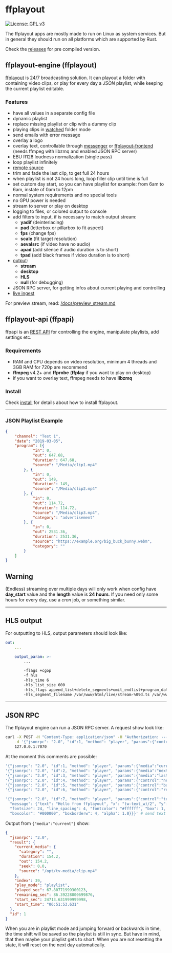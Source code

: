 **ffplayout**
================

[![License: GPL v3](https://img.shields.io/badge/License-GPLv3-blue.svg)](https://www.gnu.org/licenses/gpl-3.0)

The ffplayout apps are mostly made to run on Linux as system services. But in general they should run on all platforms which are supported by Rust.

Check the [releases](https://github.com/ffplayout/ffplayout/releases/latest) for pre compiled version.

## **ffplayout-engine (ffplayout)**

[ffplayout](/ffplayout-engine/README.md) is 24/7 broadcasting solution. It can playout a folder with containing video clips, or play for every day a *JSON* playlist, while keeping the current playlist editable.

### Features

- have all values in a separate config file
- dynamic playlist
- replace missing playlist or clip with a dummy clip
- playing clips in [watched](/docs/folder_mode.md) folder mode
- send emails with error message
- overlay a logo
- overlay text, controllable through [messenger](https://github.com/ffplayout/messenger) or [ffplayout-frontend](https://github.com/ffplayout/ffplayout-frontend) (needs ffmpeg with libzmq and enabled JSON RPC server)
- EBU R128 loudness normalization (single pass)
- loop playlist infinitely
- [remote source](/docs/remote_source.md)
- trim and fade the last clip, to get full 24 hours
- when playlist is not 24 hours long, loop filler clip until time is full
- set custom day start, so you can have playlist for example: from 6am to 6am, instate of 0am to 12pm
- normal system requirements and no special tools
- no GPU power is needed
- stream to server or play on desktop
- logging to files, or colored output to console
- add filters to input, if is necessary to match output stream:
  - **yadif** (deinterlacing)
  - **pad** (letterbox or pillarbox to fit aspect)
  - **fps** (change fps)
  - **scale** (fit target resolution)
  - **aevalsrc** (if video have no audio)
  - **apad** (add silence if audio duration is to short)
  - **tpad** (add black frames if video duration is to short)
- [output](/docs/output.md):
  - **stream**
  - **desktop**
  - **HLS**
  - **null** (for debugging)
- JSON RPC server, for getting infos about current playing and controlling
- [live ingest](/docs/live_ingest.md)

For preview stream, read: [/docs/preview_stream.md](/docs/preview_stream.md)

## **ffplayout-api (ffpapi)**

ffpapi is an [REST API](/ffplayout-api/README.md) for controlling the engine, manipulate playlists, add settings etc.

### Requirements

- RAM and CPU depends on video resolution, minimum 4 threads and 3GB RAM for 720p are recommend
- **ffmpeg** v4.2+ and **ffprobe** (**ffplay** if you want to play on desktop)
- if you want to overlay text, ffmpeg needs to have **libzmq**

### Install

Check [install](docs/install.md) for details about how to install ffplayout.

-----

### JSON Playlist Example

```json
{
    "channel": "Test 1",
    "date": "2019-03-05",
    "program": [{
            "in": 0,
            "out": 647.68,
            "duration": 647.68,
            "source": "/Media/clip1.mp4"
        }, {
            "in": 0,
            "out": 149,
            "duration": 149,
            "source": "/Media/clip2.mp4"
        }, {
            "in": 0,
            "out": 114.72,
            "duration": 114.72,
            "source": "/Media/clip3.mp4",
            "category": "advertisement"
        }, {
            "in": 0,
            "out": 2531.36,
            "duration": 2531.36,
            "source": "https://example.org/big_buck_bunny.webm",
            "category": ""
        }
    ]
}
```

## **Warning**


(Endless) streaming over multiple days will only work when config have **day_start** value and the **length** value is **24 hours**. If you need only some hours for every day, use a *cron* job, or something similar.

-----

## HLS output

For outputting to HLS, output parameters should look like:

```yaml
out:
    ...

    output_param: >-
        ...

        -flags +cgop
        -f hls
        -hls_time 6
        -hls_list_size 600
        -hls_flags append_list+delete_segments+omit_endlist+program_date_time
        -hls_segment_filename /var/www/html/live/stream-%09d.ts /var/www/html/live/stream.m3u8
```

-----

## JSON RPC

The ffplayout engine can run a JSON RPC server. A request show look like:

```Bash
curl -X POST -H "Content-Type: application/json" -H "Authorization: ---auth-key---" \
    -d '{"jsonrpc": "2.0", "id":1, "method": "player", "params":{"control":"next"}}' \
    127.0.0.1:7070
```

At the moment this comments are possible:

```Bash
'{"jsonrpc": "2.0", "id":1, "method": "player", "params":{"media":"current"}}'  # get infos about current clip
'{"jsonrpc": "2.0", "id":2, "method": "player", "params":{"media":"next"}}'  # get infos about next clip
'{"jsonrpc": "2.0", "id":3, "method": "player", "params":{"media":"last"}}'  # get infos about last clip
'{"jsonrpc": "2.0", "id":4, "method": "player", "params":{"control":"next"}}'   # jump to next clip
'{"jsonrpc": "2.0", "id":5, "method": "player", "params":{"control":"back"}}'   # jump to last clip
'{"jsonrpc": "2.0", "id":6, "method": "player", "params":{"control":"reset"}}'  # reset playlist to old state

'{"jsonrpc": "2.0", "id":7, "method": "player", "params":{"control":"text", \
  "message": {"text": "Hello from ffplayout", "x": "(w-text_w)/2", "y": "(h-text_h)/2", \
  "fontsize": 24, "line_spacing": 4, "fontcolor": "#ffffff", "box": 1, \
  "boxcolor": "#000000", "boxborderw": 4, "alpha": 1.0}}}' # send text to drawtext filter from ffmpeg
```

Output from `{"media":"current"}` show:

```JSON
{
  "jsonrpc": "2.0",
  "result": {
    "current_media": {
      "category": "",
      "duration": 154.2,
      "out": 154.2,
      "seek": 0.0,
      "source": "/opt/tv-media/clip.mp4"
    },
    "index": 39,
    "play_mode": "playlist",
    "played_sec": 67.80771999300123,
    "remaining_sec": 86.39228000699876,
    "start_sec": 24713.631999999998,
    "start_time": "06:51:53.631"
  },
  "id": 1
}
```
When you are in playlist mode and jumping forward or backwards in time, the time shift will be saved so the playlist is still in sync. But have in mind, that then maybe your playlist gets to short. When you are not resetting the state, it will reset on the next day automatically.
